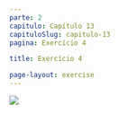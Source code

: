 ```yaml
---
parte: 2
capitulo: Capítulo 13
capituloSlug: capitulo-13
pagina: Exercício 4

title: Exercício 4

page-layout: exercise
---
```


<img src="{{site.baseurl}}/assets/graphics/content/2_6_1_5.png"/>
